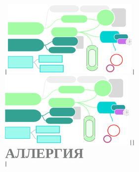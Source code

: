 <html>
<head>
<link href='https://fonts.googleapis.com/css?family=Comfortaa' rel='stylesheet'>
<link href='https://fonts.googleapis.com/css?family=Montserrat' rel='stylesheet'>
<link href='https://fonts.googleapis.com/css?family=Cormorant' rel='stylesheet'>
<link href='https://fonts.googleapis.com/css?family=Nunito' rel='stylesheet'>

</head>


| [<img src="./аллергия обложка.png" alt="drawing" width="400"/>](README-Allergy.md)      | [<img src="./аллергия обложка.png" alt="drawing" width="400"/>](README-Allergy.md)      | 
|<span style="font-family: 'Montserrat'; font-size: 45px; color: #7b7d7d;"><b>АЛЛЕРГИЯ</b></span> <br/>| 


